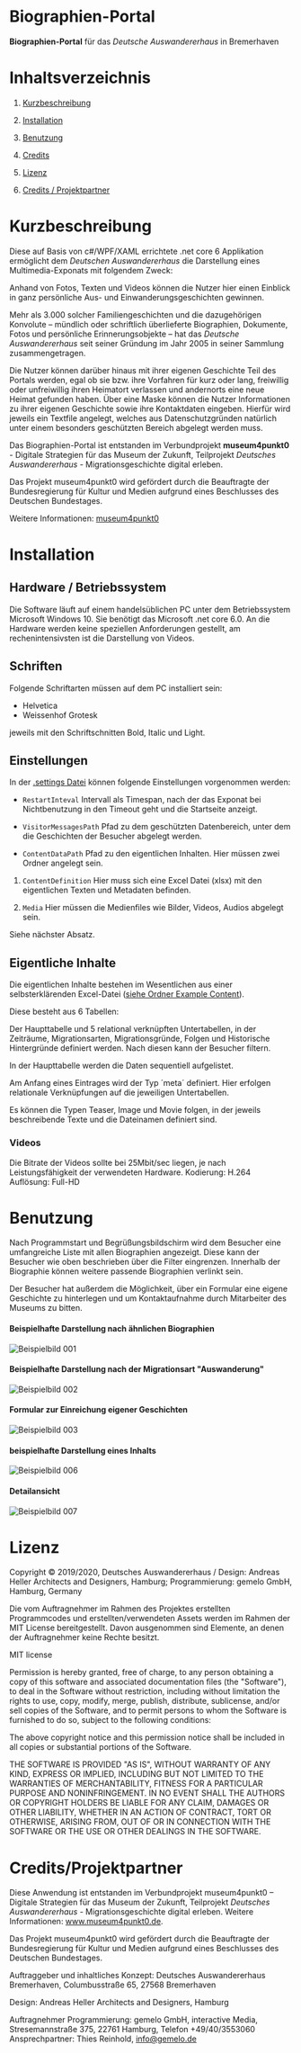 # Biographien-Portal
**Biographien-Portal** für das *Deutsche Auswandererhaus* in Bremerhaven


# Inhaltsverzeichnis

1. [Kurzbeschreibung](#kurzbeschreibung)

1. [Installation](#installation)

1. [Benutzung](#benutzung)

1. [Credits](#credits)

1. [Lizenz](#lizenz)

1. [Credits / Projektpartner](#creditsprojektpartner)


# Kurzbeschreibung

Diese auf Basis von c#/WPF/XAML errichtete .net core 6 Applikation ermöglicht dem *Deutschen Auswandererhaus* die Darstellung eines Multimedia-Exponats mit folgendem Zweck:

Anhand von Fotos, Texten und Videos können die Nutzer hier einen Einblick in ganz persönliche Aus- und Einwanderungsgeschichten gewinnen.
			
Mehr als 3.000 solcher Familiengeschichten und die dazugehörigen Konvolute – mündlich oder schriftlich überlieferte Biographien, Dokumente, Fotos und persönliche Erinnerungsobjekte – hat das *Deutsche Auswandererhaus* seit seiner Gründung im Jahr 2005 in seiner Sammlung zusammengetragen.
			
Die Nutzer können darüber hinaus mit ihrer eigenen Geschichte Teil des Portals werden, egal ob sie bzw. ihre Vorfahren für kurz oder lang, freiwillig oder unfreiwillig ihren Heimatort verlassen und andernorts eine neue Heimat gefunden haben. Über eine Maske können die Nutzer Informationen zu ihrer eigenen Geschichte sowie ihre Kontaktdaten eingeben. Hierfür wird jeweils ein Textfile angelegt, welches aus Datenschutzgründen natürlich unter einem besonders geschützten Bereich abgelegt werden muss.
			
			
Das Biographien-Portal ist entstanden im Verbundprojekt 
**museum4punkt0** - Digitale Strategien für das Museum der Zukunft,
Teilprojekt *Deutsches Auswandererhaus* - Migrationsgeschichte digital erleben. 

Das Projekt museum4punkt0 wird gefördert durch die Beauftragte der Bundesregierung für Kultur und Medien aufgrund eines Beschlusses des Deutschen Bundestages.

Weitere Informationen: [museum4punkt0](www.museum4punkt0.de)

# Installation

## Hardware / Betriebssystem
Die Software läuft auf einem handelsüblichen PC unter dem Betriebssystem Microsoft Windows 10. Sie benötigt das Microsoft .net core 6.0. An die Hardware werden keine speziellen Anforderungen gestellt, am rechenintensivsten ist die Darstellung von Videos.

## Schriften
Folgende Schriftarten müssen auf dem PC installiert sein:
* Helvetica
* Weissenhof Grotesk

jeweils mit den Schriftschnitten Bold, Italic und Light.

## Einstellungen
In der [.settings Datei](Properties/Settings.settings) können folgende Einstellungen vorgenommen werden:

* `RestartInteval`
Intervall als Timespan, nach der das Exponat bei Nichtbenutzung in den Timeout geht und die Startseite anzeigt.

* `VisitorMessagesPath`
Pfad zu dem geschützten Datenbereich, unter dem die Geschichten der Besucher abgelegt werden.

* `ContentDataPath`
Pfad zu den eigentlichen Inhalten. 
Hier müssen zwei Ordner angelegt sein.

1. `ContentDefinition`
Hier muss sich eine Excel Datei (xlsx) mit den eigentlichen Texten und Metadaten befinden.

2. `Media`
Hier müssen die Medienfiles wie Bilder, Videos, Audios abgelegt sein.

Siehe nächster Absatz.


## Eigentliche Inhalte
Die eigentlichen Inhalte bestehen im Wesentlichen aus einer selbsterklärenden Excel-Datei ([siehe Ordner Example Content](ExampleContent)).

Diese besteht aus 6 Tabellen:

Der Haupttabelle und 5 relational verknüpften Untertabellen, in der Zeiträume, Migrationsarten, Migrationsgründe, Folgen und Historische Hintergründe definiert werden. Nach diesen kann der Besucher filtern.

In der Haupttabelle werden die Daten sequentiell aufgelistet.

Am Anfang eines Eintrages wird der Typ ´meta´ definiert. Hier erfolgen relationale Verknüpfungen auf die jeweiligen Untertabellen.

Es können die Typen Teaser, Image und Movie folgen, in der jeweils beschreibende Texte und die Dateinamen definiert sind.

### Videos
Die Bitrate der Videos sollte bei 25Mbit/sec liegen, je nach Leistungsfähigkeit der verwendeten Hardware. 
Kodierung: H.264 
Auflösung: Full-HD

# Benutzung
Nach Programmstart und Begrüßungsbildschirm wird dem Besucher eine umfangreiche Liste mit allen Biographien angezeigt. Diese kann der Besucher wie oben beschrieben über die Filter eingrenzen. Innerhalb der Biographie können weitere passende Biographien verlinkt sein.

Der Besucher hat außerdem die Möglichkeit, über ein Formular eine eigene Geschichte zu hinterlegen und um Kontaktaufnahme durch Mitarbeiter des Museums zu bitten.

#### Beispielhafte Darstellung nach ähnlichen Biographien
![Beispielbild 001](/ExampleScreenshots/001.jpg)

#### Beispielhafte Darstellung nach der Migrationsart "Auswanderung"
![Beispielbild 002](/ExampleScreenshots/002.jpg)

#### Formular zur Einreichung eigener Geschichten
![Beispielbild 003](/ExampleScreenshots/003.jpg)

#### beispielhafte Darstellung eines Inhalts
![Beispielbild 006](/ExampleScreenshots/006.jpg)

#### Detailansicht
![Beispielbild 007](/ExampleScreenshots/007.jpg)



# Lizenz
Copyright © 2019/2020, Deutsches Auswandererhaus / Design: Andreas Heller Architects and Designers, Hamburg; Programmierung: gemelo GmbH, Hamburg, Germany

Die vom Auftragnehmer im Rahmen des Projektes erstellten Programmcodes und erstellten/verwendeten Assets werden im Rahmen der MIT License bereitgestellt. Davon ausgenommen sind Elemente, an denen der Auftragnehmer keine Rechte besitzt.

MIT license

Permission is hereby granted, free of charge, to any person obtaining a copy of this software and associated documentation files (the "Software"), to deal in the Software without restriction, including without limitation the rights to use, copy, modify, merge, publish, distribute, sublicense, and/or sell copies of the Software, and to permit persons to whom the Software is furnished to do so, subject to the following conditions:

The above copyright notice and this permission notice shall be included in all copies or substantial portions of the Software.

THE SOFTWARE IS PROVIDED "AS IS", WITHOUT WARRANTY OF ANY KIND, EXPRESS OR IMPLIED, INCLUDING BUT NOT LIMITED TO THE WARRANTIES OF MERCHANTABILITY, FITNESS FOR A PARTICULAR PURPOSE AND NONINFRINGEMENT. IN NO EVENT SHALL THE AUTHORS OR COPYRIGHT HOLDERS BE LIABLE FOR ANY CLAIM, DAMAGES OR OTHER LIABILITY, WHETHER IN AN ACTION OF CONTRACT, TORT OR OTHERWISE, ARISING FROM, OUT OF OR IN CONNECTION WITH THE SOFTWARE OR THE USE OR OTHER DEALINGS IN THE SOFTWARE.


# Credits/Projektpartner

Diese Anwendung ist entstanden im Verbundprojekt museum4punkt0 – Digitale Strategien für das Museum der Zukunft, Teilprojekt *Deutsches Auswandererhaus* - Migrationsgeschichte digital erleben. Weitere Informationen: www.museum4punkt0.de.

Das Projekt museum4punkt0 wird gefördert durch die Beauftragte der Bundesregierung für Kultur und Medien aufgrund eines Beschlusses des Deutschen Bundestages.

Auftraggeber und inhaltliches Konzept: Deutsches Auswandererhaus Bremerhaven, Columbusstraße 65, 27568 Bremerhaven

Design: Andreas Heller Architects and Designers, Hamburg

Auftragnehmer Programmierung: gemelo GmbH, interactive Media, Stresemannstraße 375, 22761 Hamburg, Telefon +49/40/3553060
Ansprechpartner: Thies Reinhold, info@gemelo.de


